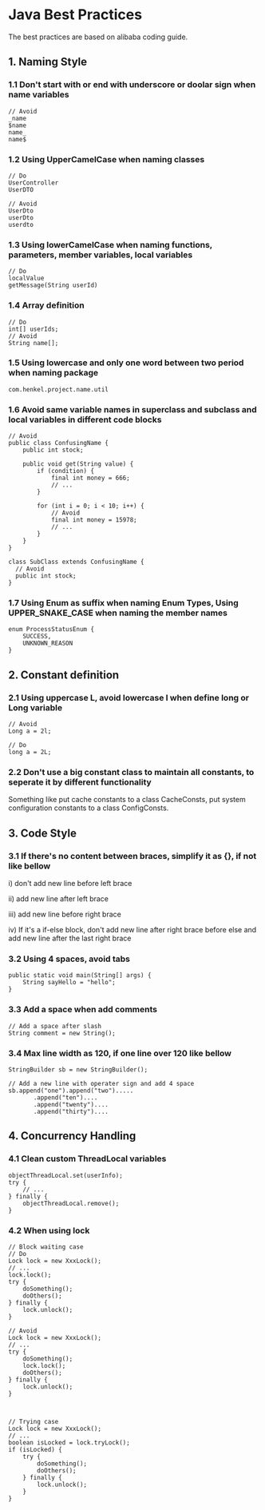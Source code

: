 # Java Best Practices

The best practices are based on alibaba coding guide.

## 1. Naming Style

### 1.1 Don't start with or end with underscore or doolar sign when name variables

```
// Avoid
_name
$name
name_
name$
```

### 1.2 Using UpperCamelCase when naming classes

```
// Do
UserController
UserDTO

// Avoid
UserDto
userDto
userdto
```

### 1.3 Using lowerCamelCase when naming functions, parameters, member variables, local variables

```
// Do
localValue
getMessage(String userId)
```

### 1.4 Array definition

```
// Do
int[] userIds;
// Avoid
String name[];
```

### 1.5 Using lowercase and only one word between two period when naming package

```
com.henkel.project.name.util
```

### 1.6 Avoid same variable names in superclass and subclass and local variables in different code blocks

```
// Avoid
public class ConfusingName {
    public int stock;

    public void get(String value) {
        if (condition) {
            final int money = 666;
            // ...
        }

        for (int i = 0; i < 10; i++) {
            // Avoid
            final int money = 15978;
            // ...
        }
    }
}

class SubClass extends ConfusingName {
  // Avoid
  public int stock;
}
```

### 1.7 Using Enum as suffix when naming Enum Types, Using UPPER_SNAKE_CASE when naming the member names

```
enum ProcessStatusEnum {
    SUCCESS,
    UNKNOWN_REASON
}
```

## 2. Constant definition

### 2.1 Using uppercase L, avoid lowercase l when define long or Long variable

```
// Avoid
Long a = 2l;

// Do
long a = 2L;
```

### 2.2 Don't use a big constant class to maintain all constants, to seperate it by different functionality

Something like put cache constants to a class CacheConsts, put system configuration constants to a class ConfigConsts.

## 3. Code Style

### 3.1 If there's no content between braces, simplify it as {}, if not like bellow

i) don't add new line before left brace

ii) add new line after left brace

iii) add new line before right brace

iv) If it's a if-else block, don't add new line after right brace before else and add new line after the last right brace

### 3.2 Using 4 spaces, avoid tabs

```
public static void main(String[] args) {
    String sayHello = "hello";
}
```

### 3.3 Add a space when add comments

```
// Add a space after slash
String comment = new String();
```

### 3.4 Max line width as 120, if one line over 120 like bellow

```
StringBuilder sb = new StringBuilder();

// Add a new line with operater sign and add 4 space
sb.append("one").append("two").....
       .append("ten")....
       .append("twenty")....
       .append("thirty")....
```

## 4. Concurrency Handling

### 4.1 Clean custom ThreadLocal variables

```
objectThreadLocal.set(userInfo);
try {
    // ...
} finally {
    objectThreadLocal.remove();
}
```

### 4.2 When using lock

```
// Block waiting case
// Do
Lock lock = new XxxLock();
// ...
lock.lock();
try {
    doSomething();
    doOthers();
} finally {
    lock.unlock();
}

// Avoid
Lock lock = new XxxLock();
// ...
try {
    doSomething();
    lock.lock();
    doOthers();
} finally {
    lock.unlock();
}



// Trying case
Lock lock = new XxxLock();
// ...
boolean isLocked = lock.tryLock();
if (isLocked) {
    try {
        doSomething();
        doOthers();
    } finally {
        lock.unlock();
    }
}
```
